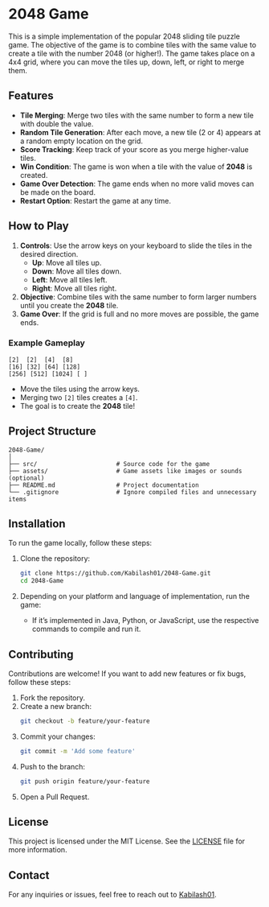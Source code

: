 
# 2048 Game

This is a simple implementation of the popular 2048 sliding tile puzzle game. The objective of the game is to combine tiles with the same value to create a tile with the number 2048 (or higher!). The game takes place on a 4x4 grid, where you can move the tiles up, down, left, or right to merge them.

## Features

- **Tile Merging**: Merge two tiles with the same number to form a new tile with double the value.
- **Random Tile Generation**: After each move, a new tile (2 or 4) appears at a random empty location on the grid.
- **Score Tracking**: Keep track of your score as you merge higher-value tiles.
- **Win Condition**: The game is won when a tile with the value of **2048** is created.
- **Game Over Detection**: The game ends when no more valid moves can be made on the board.
- **Restart Option**: Restart the game at any time.

## How to Play

1. **Controls**: Use the arrow keys on your keyboard to slide the tiles in the desired direction.
   - **Up**: Move all tiles up.
   - **Down**: Move all tiles down.
   - **Left**: Move all tiles left.
   - **Right**: Move all tiles right.
2. **Objective**: Combine tiles with the same number to form larger numbers until you create the **2048** tile.
3. **Game Over**: If the grid is full and no more moves are possible, the game ends.

### Example Gameplay

```plaintext
[2]  [2]  [4]  [8]
[16] [32] [64] [128]
[256] [512] [1024] [ ]
```

- Move the tiles using the arrow keys.
- Merging two `[2]` tiles creates a `[4]`.
- The goal is to create the **2048** tile!

## Project Structure

```
2048-Game/
│
├── src/                      # Source code for the game
├── assets/                   # Game assets like images or sounds (optional)
├── README.md                 # Project documentation
└── .gitignore                # Ignore compiled files and unnecessary items
```

## Installation

To run the game locally, follow these steps:

1. Clone the repository:
   ```bash
   git clone https://github.com/Kabilash01/2048-Game.git
   cd 2048-Game
   ```

2. Depending on your platform and language of implementation, run the game:
   - If it’s implemented in Java, Python, or JavaScript, use the respective commands to compile and run it.

## Contributing

Contributions are welcome! If you want to add new features or fix bugs, follow these steps:

1. Fork the repository.
2. Create a new branch:
   ```bash
   git checkout -b feature/your-feature
   ```
3. Commit your changes:
   ```bash
   git commit -m 'Add some feature'
   ```
4. Push to the branch:
   ```bash
   git push origin feature/your-feature
   ```
5. Open a Pull Request.

## License

This project is licensed under the MIT License. See the [LICENSE](LICENSE) file for more information.

## Contact

For any inquiries or issues, feel free to reach out to [Kabilash01](https://github.com/Kabilash01).
```


